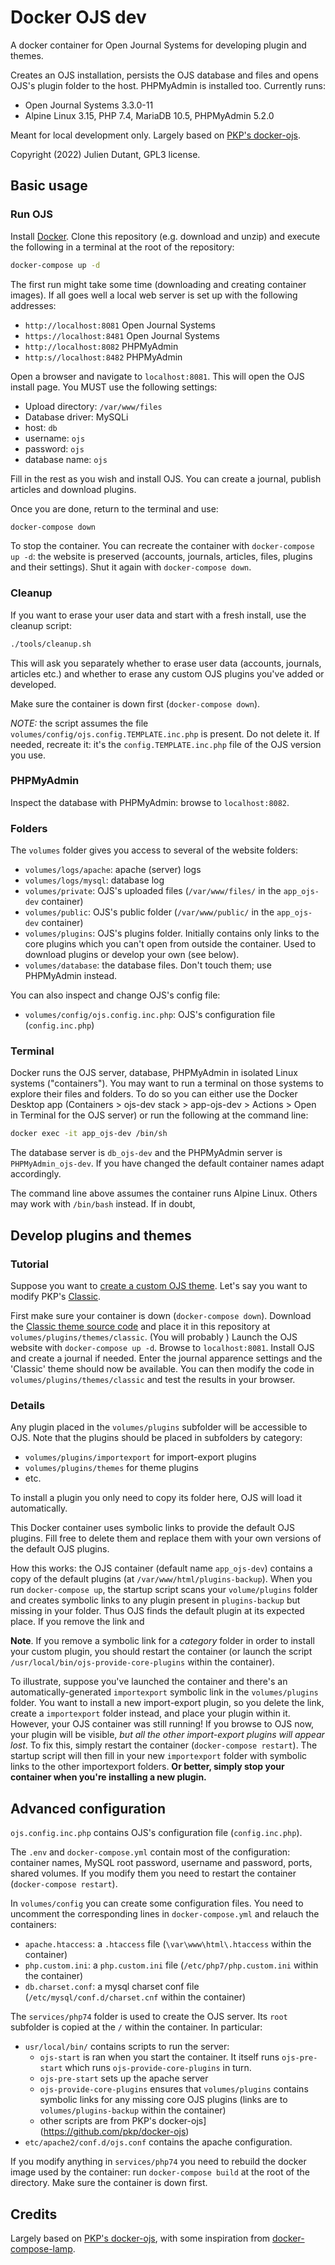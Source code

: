 # Docker OJS dev

A docker container for Open Journal Systems for developing plugin and
themes. 

Creates an OJS installation, persists the OJS database and files and
opens OJS's plugin folder to the host. PHPMyAdmin is installed too. 
Currently runs:

* Open Journal Systems 3.3.0-11
* Alpine Linux 3.15, PHP 7.4, MariaDB 10.5, PHPMyAdmin 5.2.0

Meant for local development only. Largely based on 
[PKP's docker-ojs](https://github.com/pkp/docker-ojs).

Copyright (2022) Julien Dutant, GPL3 license.

## Basic usage

### Run OJS

Install [Docker](https://www.docker.com/). Clone this repository (e.g. 
download and unzip) and execute the following in a terminal at the root 
of the repository:

```bash
docker-compose up -d
```

The first run might take some time (downloading and creating container
images). If all goes well a local web server is set up with the 
following addresses:

* `http://localhost:8081` Open Journal Systems
* `https://localhost:8481` Open Journal Systems
* `http://localhost:8082` PHPMyAdmin
* `http:s//localhost:8482` PHPMyAdmin

Open a browser and navigate to `localhost:8081`. This will open the OJS
install page. You MUST use the following settings:

* Upload directory: `/var/www/files`
* Database driver: MySQLi
* host: `db`
* username: `ojs`
* password: `ojs`
* database name: `ojs`

Fill in the rest as you wish and install OJS. You can create a journal,
publish articles and download plugins.

Once you are done, return to the
terminal and use:

```bash
docker-compose down
```

To stop the container. You can recreate the container with 
`docker-compose up -d`: the website is preserved (accounts, journals,
articles, files, plugins and their settings). Shut it again with 
`docker-compose down`. 

### Cleanup

If you want to erase your user data and start with a fresh
install, use the cleanup script:

```bash
./tools/cleanup.sh
```

This will ask you separately whether to erase user data (accounts, 
journals, articles etc.) and whether to erase any custom OJS plugins
you've added or developed.

Make sure the container is down first (`docker-compose down`).

_NOTE:_ the script assumes the file
`volumes/config/ojs.config.TEMPLATE.inc.php` is present. Do not delete
it. If needed, recreate it: it's the `config.TEMPLATE.inc.php` file of
the OJS version you use. 

### PHPMyAdmin

Inspect the database with PHPMyAdmin: browse to `localhost:8082`.

### Folders

The `volumes` folder gives you access to several of the website folders:

* `volumes/logs/apache`: apache (server) logs
* `volumes/logs/mysql`: database log
* `volumes/private`: OJS's uploaded files (`/var/www/files/` in the 
	`app_ojs-dev` container)
* `volumes/public`: OJS's public folder (`/var/www/public/` in the 
	`app_ojs-dev` container)
* `volumes/plugins`: OJS's plugins folder. Initially contains only links 
	to the core plugins which you can't open from outside the container.
	Used to download plugins or develop your own (see below).
* `volumes/database`: the database files. Don't touch them; use 
	PHPMyAdmin instead.

You can also inspect and change OJS's config file:

* `volumes/config/ojs.config.inc.php`: OJS's configuration file 
	(`config.inc.php`)

### Terminal

Docker runs the OJS server, database, PHPMyAdmin in isolated Linux 
systems ("containers"). You may want to run a terminal on those systems
to explore their files and folders. To do so you can either use
the Docker Desktop app (Containers > ojs-dev stack > app-ojs-dev > 
Actions > Open in Terminal for the OJS server) or run the following 
at the command line:

```bash
docker exec -it app_ojs-dev /bin/sh
```

The database server is `db_ojs-dev` and the PHPMyAdmin server is 
`PHPMyAdmin_ojs-dev`. If you have changed the default container names
 adapt accordingly.

The command line above assumes the container runs Alpine Linux. Others
may work with `/bin/bash` instead. If in doubt, 

## Develop plugins and themes

### Tutorial

Suppose you want to [create a custom OJS 
theme](https://docs.pkp.sfu.ca/pkp-theming-guide/). Let's say you want
to modify PKP's [Classic](https://github.com/pkp/classic). 

First
make sure your container is down (`docker-compose down`). Download the
[Classic theme source code](https://github.com/pkp/classic) and 
place it in this repository at `volumes/plugins/themes/classic`. (You 
will probably )
Launch the OJS website with `docker-compose up -d`. Browse to 
`localhost:8081`. Install OJS and create a journal if needed. Enter
the journal apparence settings and the 'Classic' theme should now
be available. You can then modify the code 
in `volumes/plugins/themes/classic` and test the results in your 
browser.

### Details

Any plugin placed in the `volumes/plugins` subfolder will be accessible 
to OJS. Note that the plugins should be placed in subfolders by 
category:

* `volumes/plugins/importexport` for import-export plugins
* `volumes/plugins/themes` for theme plugins
* etc.

To install a plugin you only need to copy its folder here, OJS will
load it automatically. 

This Docker container uses symbolic links to provide the default OJS 
plugins. Fill free to delete them and replace them with your own versions
of the default OJS plugins. 

How this works: the OJS container (default name `app_ojs-dev`) contains
a copy of the default plugins (at `/var/www/html/plugins-backup`). 
When you run `docker-compose up`, the startup script scans your
`volume/plugins` folder and creates symbolic links to any plugin
present in `plugins-backup` but missing in your folder. Thus OJS finds
the default plugin at its expected place. If you remove the link and 

__Note__. If you remove a symbolic link for a *category* folder in 
order to install your custom plugin, you should restart the container
(or launch the script `/usr/local/bin/ojs-provide-core-plugins` within
the container). 

To illustrate, suppose you've launched the container and there's 
an automatically-generated `importexport` symbolic link in the 
`volumes/plugins` folder. You want to install a new import-export plugin,
so you delete the link, create a `importexport` folder instead, and 
place your plugin within it. However, your OJS container was still 
running! If you browse to OJS now, your plugin will
be visible, *but all the other import-export plugins will appear lost*. 
To fix this, simply restart the container (`docker-compose restart`). 
The startup script will then fill in your new `importexport` folder
with symbolic links to the other importexport folders. __Or better,
simply stop your container when you're installing a new plugin.__

## Advanced configuration

`ojs.config.inc.php` contains OJS's configuration file 
(`config.inc.php`). 

The `.env` and `docker-compose.yml` contain most of the configuration:
container names, MySQL root password, username and password, ports, 
shared volumes. If you modify them you need to restart the container 
(`docker-compose restart`).

In `volumes/config` you can create some configuration files. You need
to uncomment the corresponding lines in `docker-compose.yml` and 
relauch the containers:

* `apache.htaccess`: a `.htaccess` file (`\var\www\html\.htaccess` within
  the container)
* `php.custom.ini`: a `php.custom.ini` file (`/etc/php7/php.custom.ini`
	within the container)
* `db.charset.conf`: a mysql charset conf file 
	(`/etc/mysql/conf.d/charset.cnf` within the container)

The `services/php74` folder is used to create the OJS server. Its 
`root` subfolder is copied at the `/` within the container. 
In particular:

* `usr/local/bin/` contains scripts to run the server:
	- `ojs-start` is ran when you start the container. It itself runs
		`ojs-pre-start` which runs `ojs-provide-core-plugins` in turn.
	- `ojs-pre-start` sets up the apache server
	- `ojs-provide-core-plugins` ensures that `volumes/plugins` contains
		symbolic links for any missing core OJS plugins (links are to
		`volumes/plugins-backup` within the container)
	- other scripts are from 
		PKP's docker-ojs](https://github.com/pkp/docker-ojs)
* `etc/apache2/conf.d/ojs.conf` contains the apache configuration.

If you modify anything in `services/php74` you need to rebuild the
docker image used by the container: run `docker-compose build` at 
the root of the directory. Make sure the container is down first.

## Credits

Largely based on 
[PKP's docker-ojs](https://github.com/pkp/docker-ojs), with some 
inspiration from
 [docker-compose-lamp](https://github.com/sprintcube/docker-compose-lamp).

